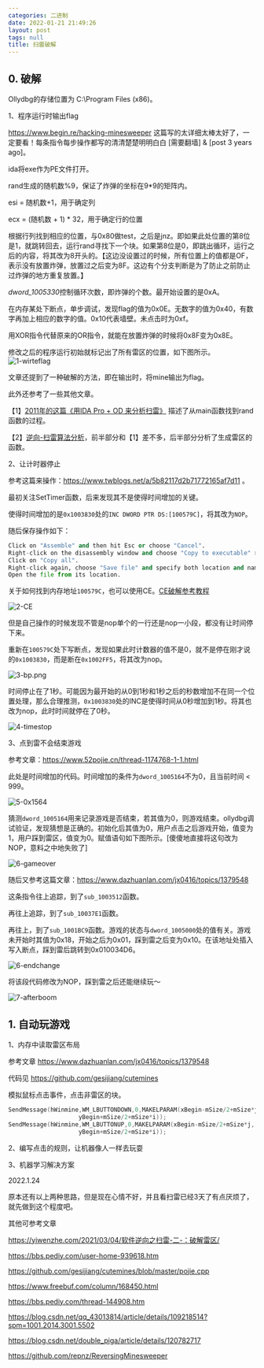 ```yaml
---
categories: 二进制
date: 2022-01-21 21:49:26
layout: post
tags: null
title: 扫雷破解
---
```


## 0. 破解

Ollydbg的存储位置为 C:\Program Files (x86)。



1、程序运行时输出flag

https://www.begin.re/hacking-minesweeper 这篇写的太详细太棒太好了，一定要看！每条指令每步操作都写的清清楚楚明明白白 [需要翻墙] & [post 3 years ago]。

ida将exe作为PE文件打开。

rand生成的随机数%9，保证了炸弹的坐标在9*9的矩阵内。

esi = 随机数+1，用于确定列

ecx =  (随机数 + 1) * 32，用于确定行的位置

根据行列找到相应的位置，与0x80做test，之后是jnz。即如果此处位置的第8位是1，就跳转回去，运行rand寻找下一个块。如果第8位是0，即跳出循环，运行之后的内容，将其改为8开头的。【这边没设置过的时候，所有位置上的值都是OF，表示没有放置炸弹，放置过之后变为8F。这边有个分支判断是为了防止之前防止过炸弹的地方重复放置。】

*dword_1005330*控制循环次数，即炸弹的个数。最开始设置的是0xA。

在内存某处下断点，单步调试，发现flag的值为0x0E。无数字的值为0x40，有数字再加上相应的数字的值。0x10代表墙壁。未点击时为0xf。

用XOR指令代替原来的OR指令，就能在放置炸弹的时候将0x8F变为0x8E。

修改之后的程序运行初始就标记出了所有雷区的位置，如下图所示。
![1-wirteflag](/Minesweeping_and_cracking/1-wirteflag.png)


文章还提到了一种破解的方法，即在输出时，将mine输出为flag。

此外还参考了一些其他文章。

【1】[2011年的这篇《用IDA Pro + OD 来分析扫雷》](https://pediy.com/kssd/pediy12/138855.html) 描述了从main函数找到rand函数的过程。

【2】[逆向-扫雷算法分析](https://blog.csdn.net/nightsay/article/details/45540129)，前半部分和【1】差不多，后半部分分析了生成雷区的函数。



2、让计时器停止

参考这篇来操作：https://www.twblogs.net/a/5b82117d2b71772165af7d11 。

最初关注SetTimer函数，后来发现其不是使得时间增加的关键。

使得时间增加的是`0x1003830`处的`INC DWORD PTR DS:[100579C]`，将其改为`NOP`。

随后保存操作如下：

```python
Click on "Assemble" and then hit Esc or choose "Cancel".
Right-click on the disassembly window and choose "Copy to executable" > "All modifications".
Click on "Copy all".
Right-click again, choose "Save file" and specify both location and name to the newly patched file.
Open the file from its location.
```

关于如何找到内存地址`100579C`，也可以使用CE。[CE破解参考教程](https://www.52pojie.cn/thread-1031125-1-1.html)

![2-CE](/Minesweeping_and_cracking/2-CE.png)


但是自己操作的时候发现不管是nop单个的一行还是nop一小段，都没有让时间停下来。

重新在`100579C`处下写断点，发现如果此时计数器的值不是0，就不是停在刚才说的`0x1003830`，而是断在`0x1002FF5`，将其改为nop。

![3-bp.png](/Minesweeping_and_cracking/3-bp.png)

时间停止在了1秒。可能因为最开始的从0到1秒和1秒之后的秒数增加不在同一个位置处理，那么合理推测，`0x1003830`处的INC是使得时间从0秒增加到1秒。将其也改为nop，此时时间就停在了0秒。

![4-timestop](/Minesweeping_and_cracking/4-timestop.png)


3、点到雷不会结束游戏

参考文章：https://www.52pojie.cn/thread-1174768-1-1.html

此处是时间增加的代码。时间增加的条件为`dword_1005164`不为0，且当前时间 < 999。

![5-0x1564](/Minesweeping_and_cracking/5-0x1564.jpg)

猜测`dword_1005164`用来记录游戏是否结束，若其值为0，则游戏结束。ollydbg调试验证，发现猜想是正确的。初始化后其值为0，用户点击之后游戏开始，值变为1，用户踩到雷区，值变为0。赋值语句如下图所示。[傻傻地直接将这句改为NOP，意料之中地失败了]

![6-gameover](/Minesweeping_and_cracking/6-gameover.jpg)



随后又参考这篇文章：https://www.dazhuanlan.com/jx0416/topics/1379548

这条指令往上追踪，到了`sub_1003512`函数。

再往上追踪，到了`sub_10037E1`函数。

再往上，到了`sub_1001BC9`函数。游戏的状态与`dword_1005000`处的值有关。游戏未开始时其值为0x18，开始之后为0x01，踩到雷之后变为0x10。在该地址处插入写入断点，踩到雷后跳转到0x010034D6。

![6-endchange](/Minesweeping_and_cracking/6-endchange.jpg)

将该段代码修改为NOP，踩到雷之后还能继续玩～

![7-afterboom](/Minesweeping_and_cracking/7-afterboom.jpg)

## 1. 自动玩游戏



1、内存中读取雷区布局

参考文章 https://www.dazhuanlan.com/jx0416/topics/1379548

代码见 https://github.com/gesijiang/cutemines

模拟鼠标点击事件，点击非雷区的块。

```c++
SendMessage(hWinmine,WM_LBUTTONDOWN,0,MAKELPARAM(xBegin-mSize/2+mSize*j,
                    yBegin+mSize/2+mSize*i));
SendMessage(hWinmine,WM_LBUTTONUP,0,MAKELPARAM(xBegin-mSize/2+mSize*j,
                    yBegin+mSize/2+mSize*i));
```



2、编写点击的规则，让机器像人一样去玩耍



3、机器学习解决方案



2022.1.24

原本还有以上两种思路，但是现在心情不好，并且看扫雷已经3天了有点厌烦了，就先做到这个程度吧。



其他可参考文章

https://yiwenzhe.com/2021/03/04/软件逆向之扫雷-二-：破解雷区/

https://bbs.pediy.com/user-home-939618.htm

https://github.com/gesijiang/cutemines/blob/master/pojie.cpp

https://www.freebuf.com/column/168450.html

https://bbs.pediy.com/thread-144908.htm

https://blog.csdn.net/qq_43013814/article/details/109218514?spm=1001.2014.3001.5502

https://blog.csdn.net/double_piga/article/details/120782717

https://github.com/repnz/ReversingMinesweeper